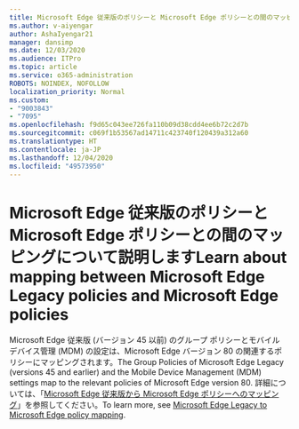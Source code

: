 ```yaml
---
title: Microsoft Edge 従来版のポリシーと Microsoft Edge ポリシーとの間のマッピングについて説明します
ms.author: v-aiyengar
author: AshaIyengar21
manager: dansimp
ms.date: 12/03/2020
ms.audience: ITPro
ms.topic: article
ms.service: o365-administration
ROBOTS: NOINDEX, NOFOLLOW
localization_priority: Normal
ms.custom:
- "9003843"
- "7095"
ms.openlocfilehash: f9d65c043ee726fa110b09d38cdd4ee6b72c2d7b
ms.sourcegitcommit: c069f1b53567ad14711c423740f120439a312a60
ms.translationtype: HT
ms.contentlocale: ja-JP
ms.lasthandoff: 12/04/2020
ms.locfileid: "49573950"
---
```

# <a name="learn-about-mapping-between-microsoft-edge-legacy-policies-and-microsoft-edge-policies"></a><span data-ttu-id="a69e3-102">Microsoft Edge 従来版のポリシーと Microsoft Edge ポリシーとの間のマッピングについて説明します</span><span class="sxs-lookup"><span data-stu-id="a69e3-102">Learn about mapping between Microsoft Edge Legacy policies and Microsoft Edge policies</span></span>

<span data-ttu-id="a69e3-103">Microsoft Edge 従来版 (バージョン 45 以前) のグループ ポリシーとモバイル デバイス管理 (MDM) の設定は、Microsoft Edge バージョン 80 の関連するポリシーにマッピングされます。</span><span class="sxs-lookup"><span data-stu-id="a69e3-103">The Group Policies of Microsoft Edge Legacy (versions 45 and earlier) and the Mobile Device Management (MDM) settings map to the relevant policies of Microsoft Edge version 80.</span></span> <span data-ttu-id="a69e3-104">詳細については、「[Microsoft Edge 従来版から Microsoft Edge ポリシーへのマッピング](https://go.microsoft.com/fwlink/?linkid=2141665)」を参照してください。</span><span class="sxs-lookup"><span data-stu-id="a69e3-104">To learn more, see [Microsoft Edge Legacy to Microsoft Edge policy mapping](https://go.microsoft.com/fwlink/?linkid=2141665).</span></span>